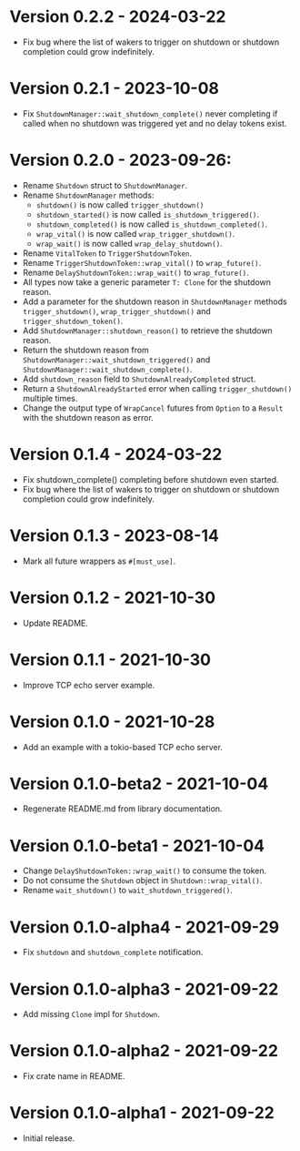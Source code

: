 # Version 0.2.2 - 2024-03-22
* Fix bug where the list of wakers to trigger on shutdown or shutdown completion could grow indefinitely.

# Version 0.2.1 - 2023-10-08
* Fix `ShutdownManager::wait_shutdown_complete()` never completing if called when no shutdown was triggered yet and no delay tokens exist.

# Version 0.2.0 - 2023-09-26:
* Rename `Shutdown` struct to `ShutdownManager`.
* Rename `ShutdownManager` methods:
  * `shutdown()` is now called `trigger_shutdown()`
  * `shutdown_started()` is now called `is_shutdown_triggered()`.
  * `shutdown_completed()` is now called `is_shutdown_completed()`.
  * `wrap_vital()` is now called `wrap_trigger_shutdown()`.
  * `wrap_wait()` is now called `wrap_delay_shutdown()`.
* Rename `VitalToken` to `TriggerShutdownToken`.
* Rename `TriggerShutdownToken::wrap_vital()` to `wrap_future()`.
* Rename `DelayShutdownToken::wrap_wait()` to `wrap_future()`.
* All types now take a generic parameter `T: Clone` for the shutdown reason.
* Add a parameter for the shutdown reason in `ShutdownManager` methods `trigger_shutdown()`, `wrap_trigger_shutdown()` and `trigger_shutdown_token()`.
* Add `ShutdownManager::shutdown_reason()` to retrieve the shutdown reason.
* Return the shutdown reason from `ShutdownManager::wait_shutdown_triggered()` and `ShutdownManager::wait_shutdown_complete()`.
* Add `shutdown_reason` field to `ShutdownAlreadyCompleted` struct.
* Return a `ShutdownAlreadyStarted` error when calling `trigger_shutdown()` multiple times.
* Change the output type of `WrapCancel` futures from `Option` to a `Result` with the shutdown reason as error.

# Version 0.1.4 - 2024-03-22
* Fix shutdown_complete() completing before shutdown even started.
* Fix bug where the list of wakers to trigger on shutdown or shutdown completion could grow indefinitely.


# Version 0.1.3 - 2023-08-14
* Mark all future wrappers as `#[must_use]`.

# Version 0.1.2 - 2021-10-30
* Update README.

# Version 0.1.1 - 2021-10-30
* Improve TCP echo server example.

# Version 0.1.0 - 2021-10-28
* Add an example with a tokio-based TCP echo server.

# Version 0.1.0-beta2 - 2021-10-04
* Regenerate README.md from library documentation.

# Version 0.1.0-beta1 - 2021-10-04
* Change `DelayShutdownToken::wrap_wait()` to consume the token.
* Do not consume the `Shutdown` object in `Shutdown::wrap_vital()`.
* Rename `wait_shutdown()` to `wait_shutdown_triggered()`.

# Version 0.1.0-alpha4 - 2021-09-29
* Fix `shutdown` and `shutdown_complete` notification.

# Version 0.1.0-alpha3 - 2021-09-22
* Add missing `Clone` impl for `Shutdown`.

# Version 0.1.0-alpha2 - 2021-09-22
* Fix crate name in README.

# Version 0.1.0-alpha1 - 2021-09-22
* Initial release.
